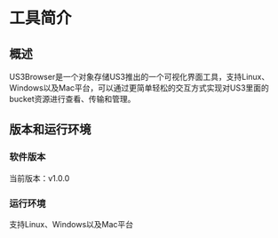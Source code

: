 # 工具简介

## 概述

US3Browser是一个对象存储US3推出的一个可视化界面工具，支持Linux、Windows以及Mac平台，可以通过更简单轻松的交互方式实现对US3里面的bucket资源进行查看、传输和管理。

## 版本和运行环境

### 软件版本

当前版本：v1.0.0

### 运行环境

支持Linux、Windows以及Mac平台

